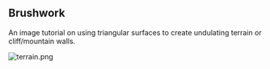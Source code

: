 ## Brushwork

An image tutorial on using triangular surfaces to create undulating
terrain or cliff/mountain walls.

![](terrain.png "terrain.png")